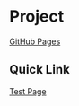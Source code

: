 # Project

[GitHub Pages](https://sssromaz.github.io/fridayProject/)

## Quick Link

[Test Page](https://sssromaz.github.io/fridayProject/#/test)


